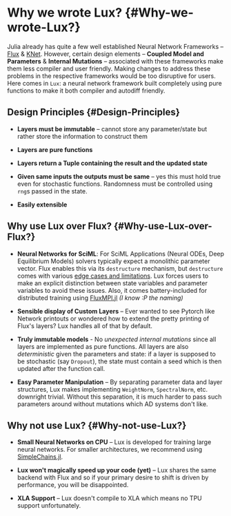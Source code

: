 
# Why we wrote Lux? {#Why-we-wrote-Lux?}

Julia already has quite a few well established Neural Network Frameworks – [Flux](https://fluxml.ai/) & [KNet](https://denizyuret.github.io/Knet.jl/latest/). However, certain design elements – **Coupled Model and Parameters** & **Internal Mutations** – associated with these frameworks make them less compiler and user friendly. Making changes to address these problems in the respective frameworks would be too disruptive for users. Here comes in `Lux`: a neural network framework built completely using pure functions to make it both compiler and autodiff friendly.

## Design Principles {#Design-Principles}
- **Layers must be immutable** – cannot store any parameter/state but rather store the information to construct them
  
- **Layers are pure functions**
  
- **Layers return a Tuple containing the result and the updated state**
  
- **Given same inputs the outputs must be same** – yes this must hold true even for stochastic functions. Randomness must be controlled using `rng`s passed in the state.
  
- **Easily extensible**
  

## Why use Lux over Flux? {#Why-use-Lux-over-Flux?}
- **Neural Networks for SciML**: For SciML Applications (Neural ODEs, Deep Equilibrium Models) solvers typically expect a monolithic parameter vector. Flux enables this via its `destructure` mechanism, but `destructure` comes with various [edge cases and limitations](https://fluxml.ai/Optimisers.jl/dev/api/#Optimisers.destructure). Lux forces users to make an explicit distinction between state variables and parameter variables to avoid these issues. Also, it comes battery-included for distributed training using [FluxMPI.jl](https://github.com/avik-pal/FluxMPI.jl) _(I know :P the naming)_
  
- **Sensible display of Custom Layers** – Ever wanted to see Pytorch like Network printouts or wondered how to extend the pretty printing of Flux's layers? Lux handles all of that by default.
  
- **Truly immutable models** - No _unexpected internal mutations_ since all layers are implemented as pure functions. All layers are also _deterministic_ given the parameters and state: if a layer is supposed to be stochastic (say `Dropout`), the state must contain a seed which is then updated after the function call.
  
- **Easy Parameter Manipulation** – By separating parameter data and layer structures, Lux makes implementing `WeightNorm`, `SpectralNorm`, etc. downright trivial. Without this separation, it is much harder to pass such parameters around without mutations which AD systems don't like.
  

## Why not use Lux? {#Why-not-use-Lux?}
- **Small Neural Networks on CPU** – Lux is developed for training large neural networks. For smaller architectures, we recommend using [SimpleChains.jl](https://github.com/PumasAI/SimpleChains.jl).
  
- **Lux won't magically speed up your code (yet)** – Lux shares the same backend with Flux and so if your primary desire to shift is driven by performance, you will be disappointed.
  
- **XLA Support** – Lux doesn't compile to XLA which means no TPU support unfortunately.
  
